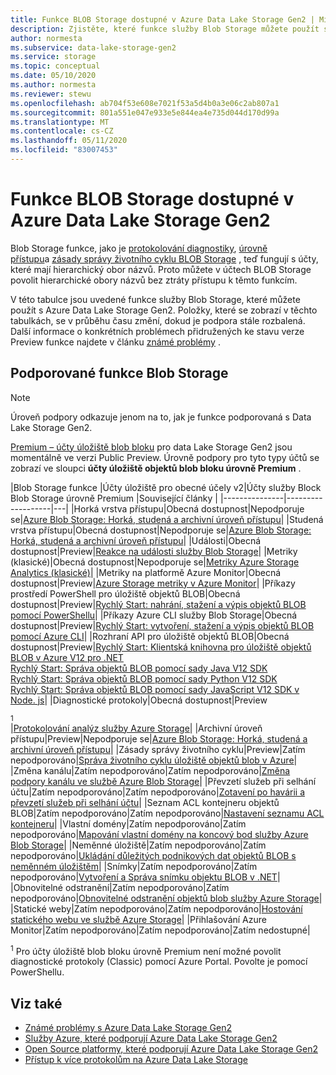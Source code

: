 ```yaml
---
title: Funkce BLOB Storage dostupné v Azure Data Lake Storage Gen2 | Microsoft Docs
description: Zjistěte, které funkce služby Blob Storage můžete použít s Azure Data Lake Storage Gen2
author: normesta
ms.subservice: data-lake-storage-gen2
ms.service: storage
ms.topic: conceptual
ms.date: 05/10/2020
ms.author: normesta
ms.reviewer: stewu
ms.openlocfilehash: ab704f53e608e7021f53a5d4b0a3e06c2ab807a1
ms.sourcegitcommit: 801a551e047e933e5e844ea4e735d044d170d99a
ms.translationtype: MT
ms.contentlocale: cs-CZ
ms.lasthandoff: 05/11/2020
ms.locfileid: "83007453"
---
```

# <a name="blob-storage-features-available-in-azure-data-lake-storage-gen2"></a>Funkce BLOB Storage dostupné v Azure Data Lake Storage Gen2

Blob Storage funkce, jako je [protokolování diagnostiky](../common/storage-analytics-logging.md), [úrovně přístupu](storage-blob-storage-tiers.md)a [zásady správy životního cyklu BLOB Storage](storage-lifecycle-management-concepts.md) , teď fungují s účty, které mají hierarchický obor názvů. Proto můžete v účtech BLOB Storage povolit hierarchické obory názvů bez ztráty přístupu k těmto funkcím.

V této tabulce jsou uvedené funkce služby Blob Storage, které můžete použít s Azure Data Lake Storage Gen2. Položky, které se zobrazí v těchto tabulkách, se v průběhu času změní, dokud je podpora stále rozbalená. Další informace o konkrétních problémech přidružených ke stavu verze Preview funkce najdete v článku [známé problémy](data-lake-storage-known-issues.md) .

## <a name="supported-blob-storage-features"></a>Podporované funkce Blob Storage

> [!NOTE]
> Úroveň podpory odkazuje jenom na to, jak je funkce podporovaná s Data Lake Storage Gen2. 
>
> [Premium – účty úložiště blob bloku](storage-blob-create-account-block-blob.md) pro data Lake Storage Gen2 jsou momentálně ve verzi Public Preview. Úrovně podpory pro tyto typy účtů se zobrazí ve sloupci **účty úložiště objektů blob bloku úrovně Premium** .

|Blob Storage funkce |Účty úložiště pro obecné účely v2|Účty služby Block Blob Storage úrovně Premium |Související články |
|---------------|-------------------|---|
|Horká vrstva přístupu|Obecná dostupnost|Nepodporuje se|[Azure Blob Storage: Horká, studená a archivní úroveň přístupu](storage-blob-storage-tiers.md)|
|Studená vrstva přístupu|Obecná dostupnost|Nepodporuje se|[Azure Blob Storage: Horká, studená a archivní úroveň přístupu](storage-blob-storage-tiers.md)|
|Události|Obecná dostupnost|Preview|[Reakce na události služby Blob Storage](storage-blob-event-overview.md)|
|Metriky (klasické)|Obecná dostupnost|Nepodporuje se|[Metriky Azure Storage Analytics (klasické)](../common/storage-analytics-metrics.md?toc=%2fazure%2fstorage%2fblobs%2ftoc.json)|
|Metriky na platformě Azure Monitor|Obecná dostupnost|Preview|[Azure Storage metriky v Azure Monitor](../common/storage-metrics-in-azure-monitor.md?toc=%2fazure%2fstorage%2fblobs%2ftoc.json)|
|Příkazy prostředí PowerShell pro úložiště objektů BLOB|Obecná dostupnost|Preview|[Rychlý Start: nahrání, stažení a výpis objektů BLOB pomocí PowerShellu](storage-quickstart-blobs-powershell.md)|
|Příkazy Azure CLI služby Blob Storage|Obecná dostupnost|Preview|[Rychlý Start: vytvoření, stažení a výpis objektů BLOB pomocí Azure CLI](storage-quickstart-blobs-cli.md)|
|Rozhraní API pro úložiště objektů BLOB|Obecná dostupnost|Preview|[Rychlý Start: Klientská knihovna pro úložiště objektů BLOB v Azure V12 pro .NET](storage-quickstart-blobs-dotnet.md)<br>[Rychlý Start: Správa objektů BLOB pomocí sady Java V12 SDK](storage-quickstart-blobs-java.md)<br>[Rychlý Start: Správa objektů BLOB pomocí sady Python V12 SDK](storage-quickstart-blobs-python.md)<br>[Rychlý Start: Správa objektů BLOB pomocí sady JavaScript V12 SDK v Node. js](storage-quickstart-blobs-nodejs.md)|
|Diagnostické protokoly|Obecná dostupnost|Preview <div role="complementary" aria-labelledby="diagnostic-logging"><sup>1</sup></div> |[Protokolování analýz služby Azure Storage](../common/storage-analytics-logging.md?toc=%2fazure%2fstorage%2fblobs%2ftoc.json)|
|Archivní úroveň přístupu|Preview|Nepodporuje se|[Azure Blob Storage: Horká, studená a archivní úroveň přístupu](storage-blob-storage-tiers.md)|
|Zásady správy životního cyklu|Preview|Zatím nepodporováno|[Správa životního cyklu úložiště objektů blob v Azure](storage-lifecycle-management-concepts.md)|
|Změna kanálu|Zatím nepodporováno|Zatím nepodporováno|[Změna podpory kanálu ve službě Azure Blob Storage](storage-blob-change-feed.md)|
|Převzetí služeb při selhání účtu|Zatím nepodporováno|Zatím nepodporováno|[Zotavení po havárii a převzetí služeb při selhání účtu](../common/storage-disaster-recovery-guidance.md?toc=%2fazure%2fstorage%2fblobs%2ftoc.json)|
|Seznam ACL kontejneru objektů BLOB|Zatím nepodporováno|Zatím nepodporováno|[Nastavení seznamu ACL kontejneru](https://docs.microsoft.com/rest/api/storageservices/set-container-acl)|
|Vlastní domény|Zatím nepodporováno|Zatím nepodporováno|[Mapování vlastní domény na koncový bod služby Azure Blob Storage](storage-custom-domain-name.md)|
|Neměnné úložiště|Zatím nepodporováno|Zatím nepodporováno|[Ukládání důležitých podnikových dat objektů BLOB s neměnném úložištěm](storage-blob-immutable-storage.md)|
|Snímky|Zatím nepodporováno|Zatím nepodporováno|[Vytvoření a Správa snímku objektu BLOB v .NET](storage-blob-snapshots.md)|
|Obnovitelné odstranění|Zatím nepodporováno|Zatím nepodporováno|[Obnovitelné odstranění objektů blob služby Azure Storage](storage-blob-soft-delete.md)|
|Statické weby|Zatím nepodporováno|Zatím nepodporováno|[Hostování statického webu ve službě Azure Storage](storage-blob-static-website.md)|
|Přihlašování Azure Monitor|Zatím nepodporováno|Zatím nepodporováno|Zatím nedostupné|

<div id="diagnostic-logging"><sup>1</sup> Pro účty úložiště blob bloku úrovně Premium není možné povolit diagnostické protokoly (Classic) pomocí Azure Portal. Povolte je pomocí PowerShellu.</div>

## <a name="see-also"></a>Viz také

- [Známé problémy s Azure Data Lake Storage Gen2](data-lake-storage-known-issues.md)
- [Služby Azure, které podporují Azure Data Lake Storage Gen2](data-lake-storage-supported-azure-services.md)
- [Open Source platformy, které podporují Azure Data Lake Storage Gen2](data-lake-storage-supported-open-source-platforms.md)
- [Přístup k více protokolům na Azure Data Lake Storage](data-lake-storage-multi-protocol-access.md)